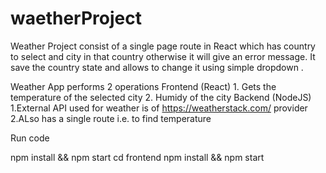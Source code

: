 # waetherProject

Weather Project consist of a single page route in React which has country to select and city in that country otherwise it will give an error message.
It save the country state and allows to change it using simple dropdown .


Weather App performs 2 operations 
  Frontend (React)
    1. Gets the temperature of the selected city
    2. Humidy of the city
  Backend (NodeJS)
    1.External API used for weather is of https://weatherstack.com/ provider 
    2.ALso has a single route i.e. to find temperature


Run code

npm install && npm start
cd frontend
npm install && npm start
